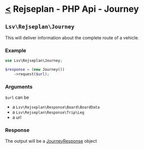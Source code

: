 [<](index.md) Rejseplan - PHP Api - Journey
=========================

## `Lsv\Rejseplan\Journey`

This will deliver information about the complete route of a vehicle.

### Example

```php
use Lsv\Rejseplan\Journey;

$response = (new Journey())
    ->request($url);
```

### Arguments

`$url`  can be

* a `Lsv\Rejseplan\Response\Board\BoardData`
* a `Lsv\Rejseplan\Response\Trip\Leg`
* a url

### Response

The output will be a [JourneyResponse](Response/JourneyResponse.md) object

